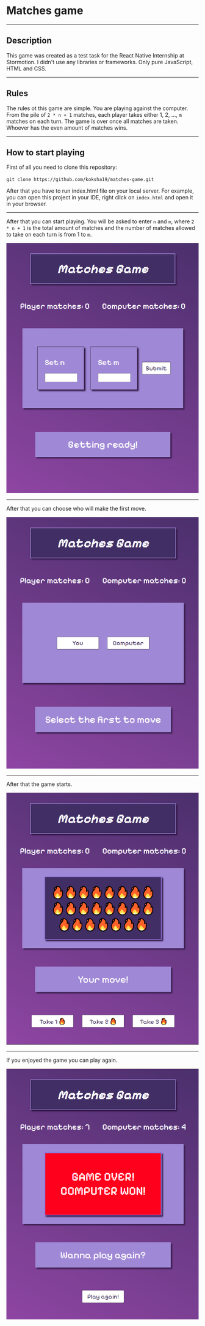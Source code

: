 # Matches game
___

## Description

This game was created as a test task for the React Native Internship at Stormotion.
I didn't use any libraries or frameworks. Only pure JavaScript, HTML and CSS.
___

## Rules

The rules ot this game are simple. You are playing against the computer.
From the pile of `2 * n + 1` matches, each player takes either 1, 2, ..., `m` 
matches on each turn. The game is over once all matches are taken. Whoever has the
even amount of matches wins.
___

## How to start playing

First of all you need to clone this repository:

`git clone https://github.com/koksha19/matches-game.git`

After that you have to run index.html file on your local server. For example, you
can open this project in your IDE, right click on `index.html` and open it in your
browser.
___

After that you can start playing. You will be asked to enter `n` and `m`, where
`2 * n + 1` is the total amount of matches and  the number of matches allowed to 
take on each turn is from 1 to `m`.

![Enter n and m](./images/screen1.png)
___

After that you can choose who will make the first move.

![Enter n and m](./images/screen2.png)
___

After that the game starts.

![Enter n and m](./images/screen3.png)
___

If you enjoyed the game you can play again.

![Enter n and m](./images/screen4.png)

